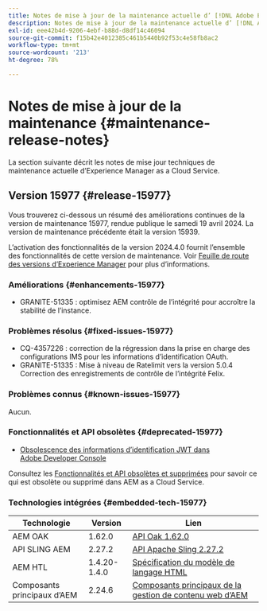 ```yaml
---
title: Notes de mise à jour de la maintenance actuelle d’ [!DNL Adobe Experience Manager]  as a Cloud Service.
description: Notes de mise à jour de la maintenance actuelle d’ [!DNL Adobe Experience Manager]  as a Cloud Service.
exl-id: eee42b4d-9206-4ebf-b88d-d8df14c46094
source-git-commit: f15b42e4012385c461b5440b92f53c4e58fb8ac2
workflow-type: tm+mt
source-wordcount: '213'
ht-degree: 78%

---
```


# Notes de mise à jour de la maintenance {#maintenance-release-notes}

La section suivante décrit les notes de mise jour techniques de maintenance actuelle d’Experience Manager as a Cloud Service.

## Version 15977 {#release-15977}

Vous trouverez ci-dessous un résumé des améliorations continues de la version de maintenance 15977, rendue publique le samedi 19 avril 2024. La version de maintenance précédente était la version 15939.

L’activation des fonctionnalités de la version 2024.4.0 fournit l’ensemble des fonctionnalités de cette version de maintenance. Voir [Feuille de route des versions d’Experience Manager](https://experienceleague.adobe.com/docs/experience-manager-release-information/aem-release-updates/update-releases-roadmap.html?lang=fr) pour plus d’informations.

### Améliorations {#enhancements-15977}

* GRANITE-51335 : optimisez AEM contrôle de l’intégrité pour accroître la stabilité de l’instance.

### Problèmes résolus {#fixed-issues-15977}

* CQ-4357226 : correction de la régression dans la prise en charge des configurations IMS pour les informations d’identification OAuth.
* GRANITE-51335 : Mise à niveau de Ratelimit vers la version 5.0.4 Correction des enregistrements de contrôle de l’intégrité Felix.

### Problèmes connus {#known-issues-15977}

Aucun.

### Fonctionnalités et API obsolètes {#deprecated-15977}

* [Obsolescence des informations d’identification JWT dans Adobe Developer Console](/help/security/jwt-credentials-deprecation-in-adobe-developer-console.md)

Consultez les [Fonctionnalités et API obsolètes et supprimées](/help/release-notes/deprecated-removed-features.md) pour savoir ce qui est obsolète ou supprimé dans AEM as a Cloud Service.

### Technologies intégrées {#embedded-tech-15977}

| Technologie | Version | Lien |
|---|---|---|
| AEM OAK | 1.62.0 | [API Oak 1.62.0](https://www.javadoc.io/doc/org.apache.jackrabbit/oak-api/1.62.0/index.html) |
| API SLING AEM | 2.27.2 | [API Apache Sling 2.27.2](https://www.javadoc.io/doc/org.apache.sling/org.apache.sling.api/latest/index.html) |
| AEM HTL | 1.4.20-1.4.0 | [Spécification du modèle de langage HTML](https://github.com/adobe/htl-spec) |
| Composants principaux d’AEM | 2.24.6 | [Composants principaux de la gestion de contenu web d’AEM](https://github.com/adobe/aem-core-wcm-components) |
